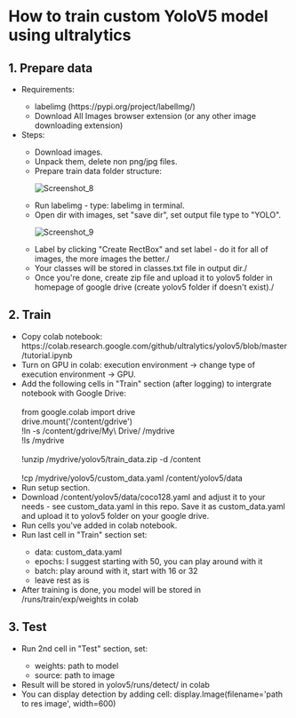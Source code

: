 # How to train custom YoloV5 model using ultralytics

<h2>1. Prepare data</h2>
<ul>
  <li>Requirements:</li>
  <ul>
    <li>labelimg (https://pypi.org/project/labelImg/)</li>
    <li>Download All Images browser extension (or any other image downloading extension)</li>
  </ul>
  <li>Steps:</li>
  <ul>
    <li>Download images.</li>
    <li>Unpack them, delete non png/jpg files.</li>
    <li>Prepare train data folder structure:</li>
    
![Screenshot_8](https://github.com/Koks-creator/HowToTrainCustomYoloV5Model/assets/73878161/0ccd0b77-abd0-4353-b798-19cac6e728a8)

  <li>Run labelimg - type: labelimg in terminal.</li>
  <li>Open dir with images, set "save dir", set output file type to "YOLO".</li>

  ![Screenshot_9](https://github.com/Koks-creator/HowToTrainCustomYoloV5Model/assets/73878161/9e6ef5f1-45b9-4c45-844f-01d2dacf6341)

<li>Label by clicking "Create RectBox" and set label - do it for all of images, the more images the better./</li>
<li>Your classes will be stored in classes.txt file in output dir./</li>
<li>Once you're done, create zip file and upload it to yolov5 folder in homepage of google drive (create yolov5 folder if doesn't exist)./</li>
  </ul>
</ul>


<h2>2. Train</h2>

<ul>
  <li>Copy colab notebook: https://colab.research.google.com/github/ultralytics/yolov5/blob/master/tutorial.ipynb</li>
  <li>Turn on GPU in colab: execution environment -> change type of execution environment -> GPU.</li>
  <li>Add the following cells in "Train" section (after logging) to intergrate notebook with Google Drive: </li>
  <br>
  from google.colab import drive <br>
  drive.mount('/content/gdrive')<br>
  !ln -s /content/gdrive/My\ Drive/ /mydrive<br>
  !ls /mydrive<br>
  <br>
  !unzip /mydrive/yolov5/train_data.zip -d /content <br>
  <br>
  !cp /mydrive/yolov5/custom_data.yaml /content/yolov5/data

  <li>Run setup section.</li>
  <li>Download /content/yolov5/data/coco128.yaml and adjust it to your needs - see custom_data.yaml in this repo. Save it as custom_data.yaml and upload it to yolov5 folder on your google drive.</li>
  <li>Run cells you've added in colab notebook.</li>
  <li>Run last cell in "Train" section set: </li>
  <ul>
    <li>data: custom_data.yaml</li>
    <li>epochs: I suggest starting with 50, you can play around with it</li>
    <li>batch: play around with it, start with 16 or 32</li>
    <li>leave rest as is</li>
  </ul>
  <li>After training is done, you model will be stored in /runs/train/exp/weights in colab</li>
</ul>

<h2>3. Test</h2>
<ul>
  <li>Run 2nd cell in "Test" section, set: </li>
  <ul>
    <li>weights: path to model</li>
    <li>source: path to image</li>
  </ul>
  <li>Result will be stored in yolov5/runs/detect/ in colab</li>
  <li>You can display detection by adding cell: display.Image(filename='path to res image', width=600)</li>
</ul>

